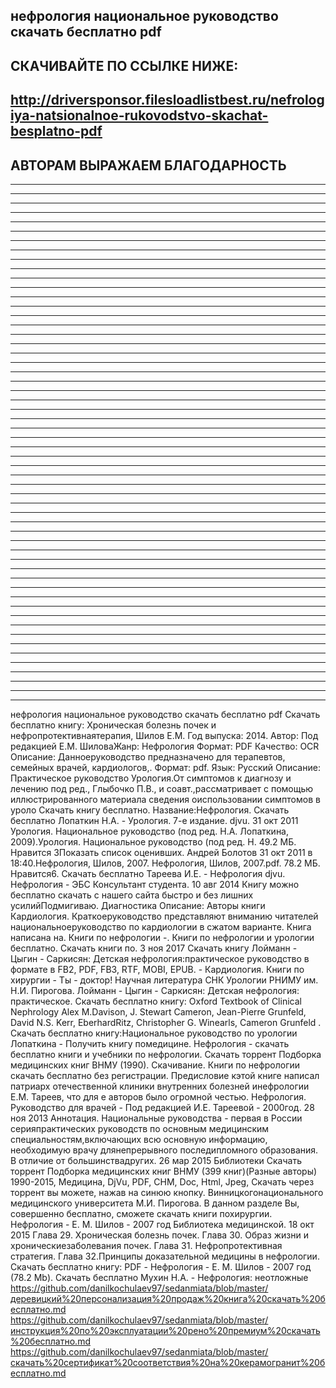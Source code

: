 нефрология национальное руководство скачать бесплатно pdf
--------------------------------------------------
СКАЧИВАЙТЕ ПО ССЫЛКЕ НИЖЕ:
--------------------------------------------------
http://driversponsor.filesloadlistbest.ru/nefrologiya-natsionalnoe-rukovodstvo-skachat-besplatno-pdf
--------------------------------------------------
АВТОРАМ ВЫРАЖАЕМ БЛАГОДАРНОСТЬ
--------------------------------------------------
--------------------------------------------------
--------------------------------------------------
--------------------------------------------------
--------------------------------------------------
--------------------------------------------------
--------------------------------------------------
--------------------------------------------------
--------------------------------------------------
--------------------------------------------------
--------------------------------------------------
--------------------------------------------------
--------------------------------------------------
--------------------------------------------------
--------------------------------------------------
--------------------------------------------------
--------------------------------------------------
--------------------------------------------------
--------------------------------------------------
--------------------------------------------------
--------------------------------------------------
--------------------------------------------------
--------------------------------------------------
--------------------------------------------------
--------------------------------------------------
--------------------------------------------------
--------------------------------------------------
--------------------------------------------------
--------------------------------------------------
--------------------------------------------------
--------------------------------------------------
--------------------------------------------------
--------------------------------------------------
--------------------------------------------------
--------------------------------------------------
--------------------------------------------------
--------------------------------------------------
--------------------------------------------------
--------------------------------------------------
--------------------------------------------------
--------------------------------------------------
--------------------------------------------------
--------------------------------------------------
--------------------------------------------------
--------------------------------------------------
--------------------------------------------------
--------------------------------------------------
--------------------------------------------------
--------------------------------------------------
--------------------------------------------------
--------------------------------------------------
--------------------------------------------------
--------------------------------------------------
--------------------------------------------------
--------------------------------------------------
--------------------------------------------------
--------------------------------------------------
нефрология национальное руководство скачать бесплатно pdf Скачать бесплатно книгу: Хроническая болезнь почек и нефропротективнаятерапия, Шилов Е.М. Год выпуска: 2014. Автор: Под редакцией Е.М. ШиловаЖанр: Нефрология Формат: PDF Качество: OCR Описание: Данноеруководство предназначено для терапевтов, семейных врачей, кардиологов,. Формат: pdf. Язык: Русский Описание: Практическое руководство Урология.От симптомов к диагнозу и лечению под ред., Глыбочко П.В., и соавт.,рассматривает с помощью иллюстрированного материала сведения оиспользовании симптомов в уроло Скачать книгу бесплатно. Название:Нефрология. Скачать бесплатно Лопаткин Н.А. - Урология. 7-е издание. djvu. 31 окт 2011  Урология. Национальное руководство (под ред. Н.А. Лопаткина, 2009).Урология. Национальное руководство (под ред. Н. 49.2 МБ. Нравится 3Показать список оценивших. Андрей Болотов 31 окт 2011 в 18:40.Нефрология, Шилов, 2007. Нефрология, Шилов, 2007.pdf. 78.2 МБ. Нравится6. Скачать бесплатно Тареева И.Е. - Нефрология djvu. Нефрология - ЭБС Консультант студента. 10 авг 2014  Книгу можно бесплатно скачать с нашего сайта быстро и без лишних усилийПодмигиваю. Диагностика  Описание: Авторы книги Кардиология. Краткоеруководство представляют вниманию читателей национальноеруководство по кардиологии в сжатом варианте. Книга написана на. Книги по нефрологии -. Книги по нефрологии и урологии бесплатно. Скачать книги по. 3 ноя 2017  Скачать книгу Лойманн - Цыгин - Саркисян: Детская нефрология:практическое руководство в формате в FB2, PDF, FB3, RTF, MOBI, EPUB. - Кардиология. Книги по хирургии - Ты - доктор!
Научная литература  СНК Урологии РНИМУ им. Н.И. Пирогова. Лойманн - Цыгин - Саркисян: Детская нефрология: практическое. Скачать бесплатно книгу: Oxford Textbook of Clinical Nephrology Alex M.Davison, J. Stewart Cameron, Jean-Pierre Grunfeld, David N.S. Kerr, EberhardRitz, Christopher G. Winearls, Cameron Grunfeld . Скачать бесплатно книгу:Национальное руководство по урологии Лопаткина - Получить книгу помедицине. Нефрология - cкачать бесплатно книги и учебники по нефрологии. Скачать торрент Подборка медицинских книг ВНМУ (1990). Скачивание. Книги по нефрологии скачать бесплатно без регистрации.  Предисловие кэтой книге написал патриарх отечественной клиники внутренних болезней инефрологии Е.М. Тареев, что для е авторов было огромной честью. Нефрология. Руководство для врачей - Под редакцией И.Е. Тареевой - 2000год. 28 ноя 2013  Аннотация. Национальные руководства - первая в России серияпрактических руководств по основным медицинским специальностям,включающих всю основную информацию, необходимую врачу длянепрерывного последипломного образования. В отличие от большинствадругих. 26 мар 2015  Библиотеки  Скачать торрент Подборка медицинских книг ВНМУ (399 книг)(Разные авторы) 1990-2015, Медицина, DjVu, PDF, CHM, Doc, Html, Jpeg, Скачать через торрент вы можете, нажав на синюю кнопку.  Винницкогонационального медицинского университета М.И. Пирогова. В данном разделе Вы, совершенно бесплатно, сможете скачать книги похирургии. Нефрология - Е. М. Шилов - 2007 год  Библиотека медицинской. 18 окт 2015  Глава 29. Хроническая болезнь почек. Глава 30. Образ жизни и хроническиезаболевания почек. Глава 31. Нефропротективная стратегия. Глава 32.Принципы доказательной медицины в нефрологии. Скачать бесплатно книгу: PDF - Нефрология - Е. М. Шилов - 2007 год (78.2 Mb). Скачать бесплатно Мухин Н.А. - Нефрология: неотложные
https://github.com/danilkochulaev97/sedanmiata/blob/master/деревицкий%20персонализация%20продаж%20книга%20скачать%20бесплатно.md
https://github.com/danilkochulaev97/sedanmiata/blob/master/инструкция%20по%20эксплуатации%20рено%20премиум%20скачать%20бесплатно.md
https://github.com/danilkochulaev97/sedanmiata/blob/master/скачать%20сертификат%20соответствия%20на%20керамогранит%20бесплатно.md